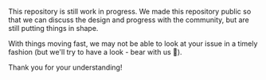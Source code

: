This repository is still work in progress. We made this repository public so that
we can discuss the design and progress with the community, but are still putting 
things in shape.

With things moving fast, we may not be able to look at your issue in a timely
fashion (but we'll try to have a look - bear with us 🤗).

Thank you for your understanding!
